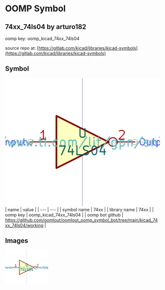 # OOMP Symbol  
## 74xx_74ls04  by arturo182  
  
oomp key: oomp_kicad_74xx_74ls04  
  
source repo at: [https://gitlab.com/kicad/libraries/kicad-symbols](https://gitlab.com/kicad/libraries/kicad-symbols)  
## Symbol  
  
[![working.png](working_600.png)](working.png)  
| name | value | 
| --- | --- | 
| symbol name | 74xx | 
| library name | 74xx | 
| oomp key | oomp_kicad_74xx_74ls04 | 
| oomp bot github | https://github.com/oomlout/oomlout_oomp_symbol_bot/tree/main/kicad_74xx_74ls04/working | 
## Images  
  
[![working.png](working_140.png)](working.png)  
